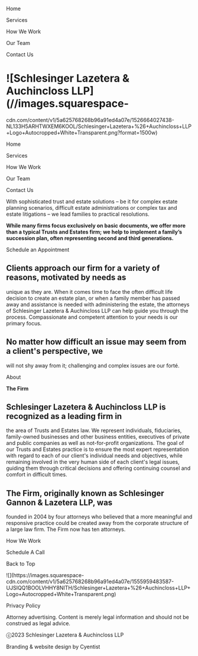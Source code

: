 Home

Services

How We Work

Our Team

Contact Us

# ![Schlesinger Lazetera & Auchincloss LLP](//images.squarespace-
cdn.com/content/v1/5a625768268b96a91ed4a07e/1526664027438-NL133H5ARHTWXEM6KOOL/Schlesinger+Lazetera+%26+Auchincloss+LLP+Logo+Autocropped+White+Transparent.png?format=1500w)

Home

Services

How We Work

Our Team

Contact Us

With sophisticated trust and estate solutions – be it for complex estate
planning scenarios, difficult estate administrations or complex tax and estate
litigations – we lead families to practical resolutions.

 **While many firms focus exclusively on basic documents, we offer more than a
typical Trusts and Estates firm; we help to implement a family’s succession
plan, often representing second and third generations.**

Schedule an Appointment

## Clients approach our firm for a variety of reasons, motivated by needs as
unique as they are.  When it comes time to face the often difficult life
decision to create an estate plan, or when a family member has passed away and
assistance is needed with administering the estate, the attorneys of
Schlesinger Lazetera & Auchincloss LLP can help guide you through the process.
Compassionate and competent attention to your needs is our primary focus.

## No matter how difficult an issue may seem from a client's perspective, we
will not shy away from it; challenging and complex issues are our forté.

About

 **The Firm**

## Schlesinger Lazetera & Auchincloss LLP is recognized as a leading firm in
the area of Trusts and Estates law. We represent individuals, fiduciaries,
family-owned businesses and other business entities, executives of private and
public companies as well as not-for-profit organizations. The goal of our
Trusts and Estates practice is to ensure the most expert representation with
regard to each of our client's individual needs and objectives, while
remaining involved in the very human side of each client's legal issues,
guiding them through critical decisions and offering continuing counsel and
comfort in difficult times.

## The Firm, originally known as Schlesinger Gannon & Lazetera LLP, was
founded in 2004 by four attorneys who believed that a more meaningful and
responsive practice could be created away from the corporate structure of a
large law firm. The Firm now has ten attorneys.



How We Work

Schedule A Call



Back to Top



![](https://images.squarespace-
cdn.com/content/v1/5a625768268b96a91ed4a07e/1555959483587-UJSIQQ1BOOLVHHY8NITH/Schlesinger+Lazetera+%26+Auchincloss+LLP+Logo+Autocropped+White+Transparent.png)





Privacy Policy

Attorney advertising. Content is merely legal information and should not be
construed as legal advice.

ⓒ2023 Schlesinger Lazetera & Auchincloss LLP

Branding & website design by Cyentist

